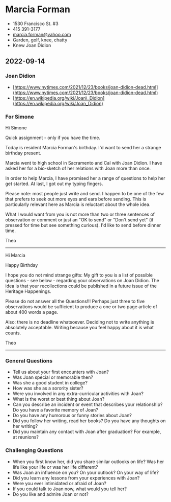 # Marcia Forman

* 1530 Francisco St. #3
* 415 391-3177[](http://voice.google.com/calls?a=nc,%2B14153913177 "Call +1 415-391-3177 via Google Voice")
* [marcia.forman@yahoo.com](mailto:marcia.forman@yahoo.com)
* Garden, golf, knee, chatty
* Knew Joan Didion

## 2022-09-14

### Joan Didion

* [https://www.nytimes.com/2021/12/23/books/joan-didion-dead.html](https://www.nytimes.com/2021/12/23/books/joan-didion-dead.html)
* [https://en.wikipedia.org/wiki/Joan\_Didion](https://en.wikipedia.org/wiki/Joan_Didion)

### For Simone

Hi Simone

Quick assignment - only if you have the time.

Today is resident Marcia Forman's birthday. I'd want to send her a strange birthday present.

Marcia went to high school in Sacramento and Cal with Joan Didion. I have asked her for a bio-sketch of her relations with Joan more than once.

In order to help Marcia, I have promised her a range of questions to help her get started. At last, I got out my typing fingers.

Please note: most people just write and send. I happen to be one of the few that prefers to seek out more eyes and ears before sending. This is particularly relevant here as Marcia is reluctant about the whole idea.

What I would want from you is not more than two or three sentences of observation or comment or just an "OK to send" or "Don't send yet" (if pressed for time but see something curious). I'd like to send before dinner time.

Theo

* * *

Hi Marcia

Happy Birthday

I hope you do not mind strange gifts: My gift to you is a list of possible questions - see below - regarding your observations on Joan Didion. The idea is that your recollections could be published in a future issue of the Heritage Happenings.

Please do not answer all the Questions!!! Perhaps just three to five observations would be sufficient to produce a one or two page article of about 400 words a page.

Also: there is no deadline whatsoever. Deciding not to write anything is absolutely acceptable. Writing because you feel happy about it is what counts.

Theo

* * *

### General Questions

* Tell us about your first encounters with Joan?
* Was Joan special or memorable then?
* Was she a good student in college?
* How was she as a sorority sister?
* Were you involved in any extra-curricular activities with Joan?
* What is the worst or best thing about Joan?
* Can you describe an incident or event that describes your relationship? Do you have a favorite memory of Joan?
* Do you have any humorous or funny stories about Joan?
* Did you follow her writing, read her books? Do you have any thoughts on her writing?
* Did you maintain any contact with Joan after graduation? For example, at reunions?

### Challenging Questions

* When you first know her, did you share similar outlooks on life? Was her life like your life or was her life different?
* Was Joan an influence on you? On your outlook? On your way of life?
* Did you learn any lessons from your experiences with Joan?
* Were you ever intimidated or afraid of Joan?
* If you could talk to Joan now, what would you tell her?
* Do you like and admire Joan or not?